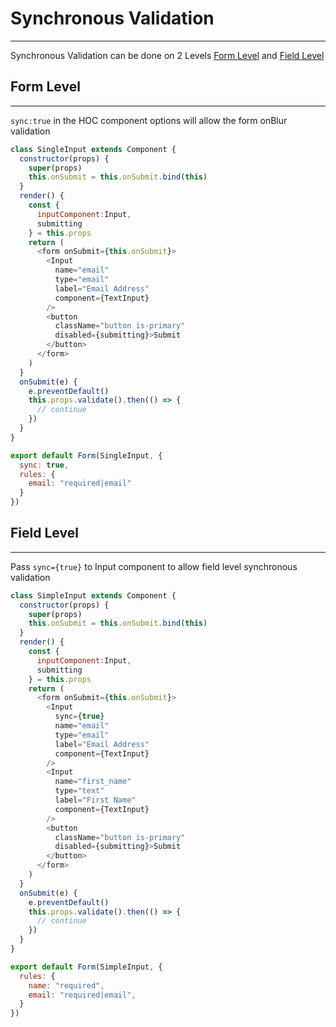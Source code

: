# Synchronous Validation

---

Synchronous Validation can be done on 2 Levels [Form Level](#form-level) and [Field Level](#field-level)

## Form Level

---

`sync:true`  in the HOC component options will allow the form onBlur validation

```js
class SingleInput extends Component {
  constructor(props) {
    super(props)
    this.onSubmit = this.onSubmit.bind(this)
  }
  render() {
    const {
      inputComponent:Input,
      submitting
    } = this.props
    return (
      <form onSubmit={this.onSubmit}>
        <Input
          name="email"
          type="email"
          label="Email Address"
          component={TextInput}
        />
        <button
          className="button is-primary"
          disabled={submitting}>Submit
        </button>
      </form>
    )
  }
  onSubmit(e) {
    e.preventDefault()
    this.props.validate().then(() => {
      // continue
    })
  }
}

export default Form(SingleInput, {
  sync: true,
  rules: {
    email: "required|email"
  }
})
```

## Field Level

---

Pass `sync={true}`  to Input component to allow field level synchronous validation

```js
class SimpleInput extends Component {
  constructor(props) {
    super(props)
    this.onSubmit = this.onSubmit.bind(this)
  }
  render() {
    const {
      inputComponent:Input,
      submitting
    } = this.props
    return (
      <form onSubmit={this.onSubmit}>
        <Input
          sync={true}
          name="email"
          type="email"
          label="Email Address"
          component={TextInput}
        />
        <Input
          name="first_name"
          type="text"
          label="First Name"
          component={TextInput}
        />
        <button
          className="button is-primary"
          disabled={submitting}>Submit
        </button>
      </form>
    )
  }
  onSubmit(e) {
    e.preventDefault()
    this.props.validate().then(() => {
      // continue
    })
  }
}

export default Form(SimpleInput, {
  rules: {
    name: "required",
    email: "required|email",
  }
})
```




